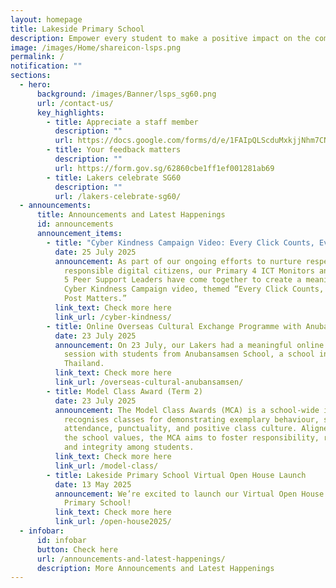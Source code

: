 ```yaml
---
layout: homepage
title: Lakeside Primary School
description: Empower every student to make a positive impact on the community.
image: /images/Home/shareicon-lsps.png
permalink: /
notification: ""
sections:
  - hero:
      background: /images/Banner/lsps_sg60.png
      url: /contact-us/
      key_highlights:
        - title: Appreciate a staff member
          description: ""
          url: https://docs.google.com/forms/d/e/1FAIpQLScduMxkjjNhm7CNWqHyKdTfFis0E7BoILxPVI4V3qnj01pgKg/viewform
        - title: Your feedback matters
          description: ""
          url: https://form.gov.sg/62860cbe1ff1ef001281ab69
        - title: Lakers celebrate SG60
          description: ""
          url: /lakers-celebrate-sg60/
  - announcements:
      title: Announcements and Latest Happenings
      id: announcements
      announcement_items:
        - title: "Cyber Kindness Campaign Video: Every Click Counts, Every Post Matters"
          date: 25 July 2025
          announcement: As part of our ongoing efforts to nurture respectful and
            responsible digital citizens, our Primary 4 ICT Monitors and Primary
            5 Peer Support Leaders have come together to create a meaningful
            Cyber Kindness Campaign video, themed “Every Click Counts, Every
            Post Matters.”
          link_text: Check more here
          link_url: /cyber-kindness/
        - title: Online Overseas Cultural Exchange Programme with Anubansamsen School
          date: 23 July 2025
          announcement: On 23 July, our Lakers had a meaningful online cultural exchange
            session with students from Anubansamsen School, a school in Bangkok,
            Thailand.
          link_text: Check more here
          link_url: /overseas-cultural-anubansamsen/
        - title: Model Class Award (Term 2)
          date: 23 July 2025
          announcement: The Model Class Awards (MCA) is a school-wide initiative that
            recognises classes for demonstrating exemplary behaviour, strong
            attendance, punctuality, and positive class culture. Aligned with
            the school values, the MCA aims to foster responsibility, respect,
            and integrity among students.
          link_text: Check more here
          link_url: /model-class/
        - title: Lakeside Primary School Virtual Open House Launch
          date: 13 May 2025
          announcement: We’re excited to launch our Virtual Open House for Lakeside
            Primary School!
          link_text: Check more here
          link_url: /open-house2025/
  - infobar:
      id: infobar
      button: Check here
      url: /announcements-and-latest-happenings/
      description: More Announcements and Latest Happenings
---
```

